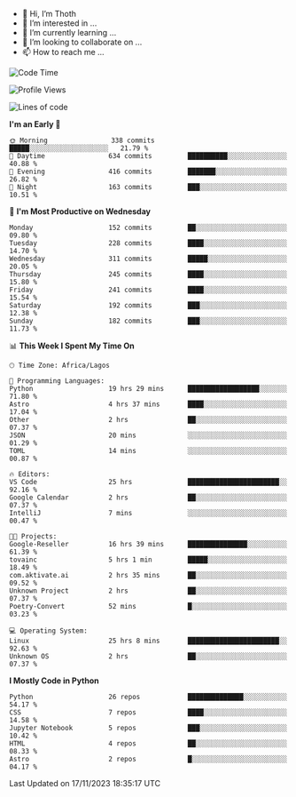 <!---
thoth2357/thoth2357 is a ✨ special ✨ repository because its `README.md` (this file) appears on your GitHub profile.
You can click the Preview link to take a look at your changes.
--->

- 👋 Hi, I’m Thoth
- 👀 I’m interested in ...
- 🌱 I’m currently learning ...
- 💞️ I’m looking to collaborate on ...
- 📫 How to reach me ...




<!--START_SECTION:waka-->
![Code Time](http://img.shields.io/badge/Code%20Time-2%2C445%20hrs%2018%20mins-blue)

![Profile Views](http://img.shields.io/badge/Profile%20Views-0-blue)

![Lines of code](https://img.shields.io/badge/From%20Hello%20World%20I%27ve%20Written-30.2%20million%20lines%20of%20code-blue)

**I'm an Early 🐤** 

```text
🌞 Morning                338 commits         █████░░░░░░░░░░░░░░░░░░░░   21.79 % 
🌆 Daytime                634 commits         ██████████░░░░░░░░░░░░░░░   40.88 % 
🌃 Evening                416 commits         ███████░░░░░░░░░░░░░░░░░░   26.82 % 
🌙 Night                  163 commits         ███░░░░░░░░░░░░░░░░░░░░░░   10.51 % 
```
📅 **I'm Most Productive on Wednesday** 

```text
Monday                   152 commits         ██░░░░░░░░░░░░░░░░░░░░░░░   09.80 % 
Tuesday                  228 commits         ████░░░░░░░░░░░░░░░░░░░░░   14.70 % 
Wednesday                311 commits         █████░░░░░░░░░░░░░░░░░░░░   20.05 % 
Thursday                 245 commits         ████░░░░░░░░░░░░░░░░░░░░░   15.80 % 
Friday                   241 commits         ████░░░░░░░░░░░░░░░░░░░░░   15.54 % 
Saturday                 192 commits         ███░░░░░░░░░░░░░░░░░░░░░░   12.38 % 
Sunday                   182 commits         ███░░░░░░░░░░░░░░░░░░░░░░   11.73 % 
```


📊 **This Week I Spent My Time On** 

```text
🕑︎ Time Zone: Africa/Lagos

💬 Programming Languages: 
Python                   19 hrs 29 mins      ██████████████████░░░░░░░   71.80 % 
Astro                    4 hrs 37 mins       ████░░░░░░░░░░░░░░░░░░░░░   17.04 % 
Other                    2 hrs               ██░░░░░░░░░░░░░░░░░░░░░░░   07.37 % 
JSON                     20 mins             ░░░░░░░░░░░░░░░░░░░░░░░░░   01.29 % 
TOML                     14 mins             ░░░░░░░░░░░░░░░░░░░░░░░░░   00.87 % 

🔥 Editors: 
VS Code                  25 hrs              ███████████████████████░░   92.16 % 
Google Calendar          2 hrs               ██░░░░░░░░░░░░░░░░░░░░░░░   07.37 % 
IntelliJ                 7 mins              ░░░░░░░░░░░░░░░░░░░░░░░░░   00.47 % 

🐱‍💻 Projects: 
Google-Reseller          16 hrs 39 mins      ███████████████░░░░░░░░░░   61.39 % 
tovainc                  5 hrs 1 min         █████░░░░░░░░░░░░░░░░░░░░   18.49 % 
com.aktivate.ai          2 hrs 35 mins       ██░░░░░░░░░░░░░░░░░░░░░░░   09.52 % 
Unknown Project          2 hrs               ██░░░░░░░░░░░░░░░░░░░░░░░   07.37 % 
Poetry-Convert           52 mins             █░░░░░░░░░░░░░░░░░░░░░░░░   03.23 % 

💻 Operating System: 
Linux                    25 hrs 8 mins       ███████████████████████░░   92.63 % 
Unknown OS               2 hrs               ██░░░░░░░░░░░░░░░░░░░░░░░   07.37 % 
```

**I Mostly Code in Python** 

```text
Python                   26 repos            ██████████████░░░░░░░░░░░   54.17 % 
CSS                      7 repos             ████░░░░░░░░░░░░░░░░░░░░░   14.58 % 
Jupyter Notebook         5 repos             ███░░░░░░░░░░░░░░░░░░░░░░   10.42 % 
HTML                     4 repos             ██░░░░░░░░░░░░░░░░░░░░░░░   08.33 % 
Astro                    2 repos             █░░░░░░░░░░░░░░░░░░░░░░░░   04.17 % 
```




 Last Updated on 17/11/2023 18:35:17 UTC
<!--END_SECTION:waka-->
<!--![](http://github-profile-summary-cards.vercel.app/api/cards/profile-details?username=thoth2357&theme=2077)

![](http://github-profile-summary-cards.vercel.app/api/cards/stats?username=thoth2357&theme=2077)![](http://github-profile-summary-cards.vercel.app/api/cards/productive-time?username=thoth2357&theme=2077&utcOffset=8) -->
